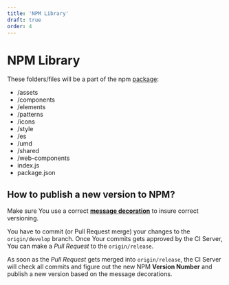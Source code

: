 ```yaml
---
title: 'NPM Library'
draft: true
order: 4
---
```


# NPM Library

These folders/files will be a part of the npm [package](https://unpkg.com/dnb-ui-lib@latest/):

- /assets
- /components
- /elements
- /patterns
- /icons
- /style
- /es
- /umd
- /shared
- /web-components
- index.js
- package.json

## How to publish a new version to NPM?

Make sure You use a correct **[message decoration](/uilib/development/commit)** to insure correct versioning.

You have to commit (or Pull Request merge) your changes to the `origin/develop` branch. Once Your commits gets approved by the CI Server, You can make a _Pull Request_ to the `origin/release`.

As soon as the _Pull Request_ gets merged into `origin/release`, the CI Server will check all commits and figure out the new NPM **Version Number** and publish a new version based on the message decorations.
